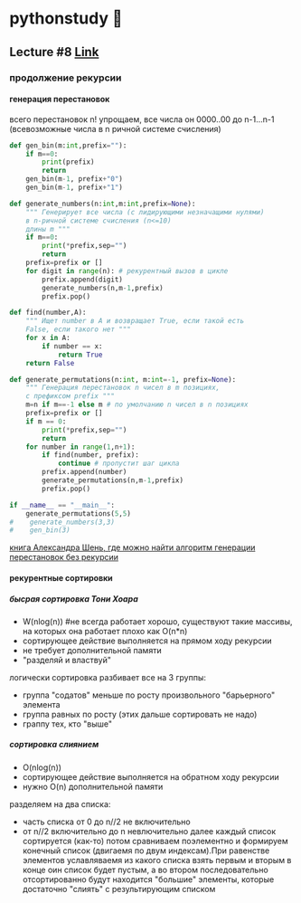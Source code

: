 # pythonstudy :memo:
## Lecture #8 [Link](https://www.youtube.com/watch?v=2XFaK3bgT7w)
### продолжение рекурсии
#### генерация перестановок
всего перестановок n!
упрощаем, все числа он 0000..00 до n-1...n-1 (всевозможные числа в n ричной системе счисления)
```python
def gen_bin(m:int,prefix=""):
    if m==0:
        print(prefix)
        return
    gen_bin(m-1, prefix+"0")
    gen_bin(m-1, prefix+"1")

def generate_numbers(n:int,m:int,prefix=None):
    """ Генерирует все числа (с лидирующими незначащими нулями)
    в n-ричной системе счисления (n<=10)
    длины m """
    if m==0:
        print(*prefix,sep="")
        return
    prefix=prefix or []
    for digit in range(n): # рекурентный вызов в цикле
        prefix.append(digit)
        generate_numbers(n,m-1,prefix)
        prefix.pop()

def find(number,A):
    """ Ищет number в A и возвращает True, если такой есть
    False, если такого нет """
    for x in A:
        if number == x:
            return True
    return False

def generate_permutations(n:int, m:int=-1, prefix=None):
    """ Генерация перестановок n чисел в m позициях,
    с префиксом prefix """
    m=n if m==-1 else m # по умолчанию n чисел в n позициях
    prefix=prefix or []
    if m == 0:
        print(*prefix,sep="")
        return
    for number in range(1,n+1):
        if find(number, prefix):
            continue # пропустит шаг цикла
        prefix.append(number)
        generate_permutations(n,m-1,prefix)
        prefix.pop()

if __name__ == "__main__":
    generate_permutations(5,5)
#    generate_numbers(3,3)
#    gen_bin(3)
```

[книга Александра Шень, где можно найти алгоритм генерации перестановок без рекурсии](https://www.mccme.ru/free-books/shen/shen-progbook.pdf)

#### рекурентные сортировки
##### бысрая сортировка Тони Хоара
* W(nlog(n)) #не всегда работает хорошо, существуют такие массивы, на которых она работает плохо как O(n*n)
* сортирующее действие выполняется на прямом ходу рекурсии
* не требует дополнительной памяти
* "разделяй и властвуй"

логически сортировка разбивает все на 3 группы:
* группа "содатов" меньше по росту произвольного "барьерного" элемента
* группа равных по росту (этих дальше сортировать не надо)
* граппу тех, кто "выше"

##### сортировка слиянием
* O(nlog(n))
* сортирующее действие выполняется на обратном ходу рекурсии
* нужно O(n) дополнительной памяти

разделяем на два списка:
* часть списка от 0 до n//2 не включительно
* от n//2 включительно до n невлючительно
далее каждый список сортируется (как-то)
потом сравниваем поэлементно и формируем конечный список (двигаемя по двум индексам).При равенстве элементов уславляваемя из какого списка взять первым и вторым
в конце оин список будет пустым, а во втором последовательно отсортированно будут находится "большие" элементы, которые достаточно "слиять" с результирующим списком
